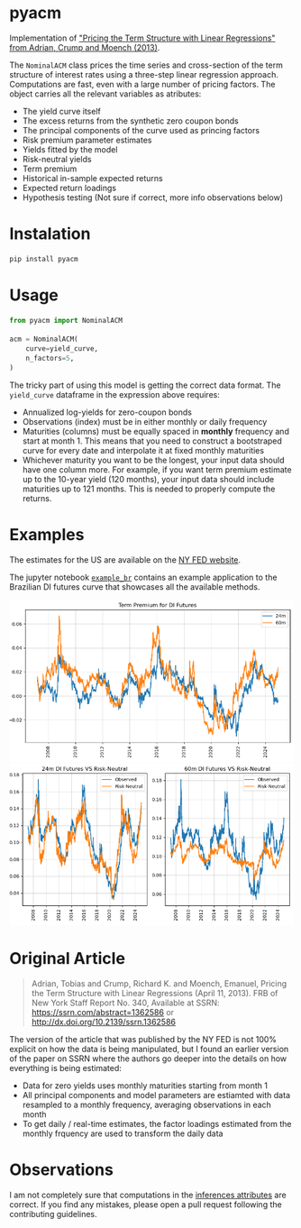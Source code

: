 [paper_website]: https://www.newyorkfed.org/medialibrary/media/research/staff_reports/sr340.pdf
[inference_atribute]: https://github.com/gusamarante/pyacm/blob/ba641c14e450fc83d22db4ef5e60eadbd489b351/pyacm/acm.py#L203

# pyacm
Implementation of ["Pricing the Term Structure with Linear Regressions" from 
Adrian, Crump and Moench (2013)][paper_website].

The `NominalACM` class prices the time series and cross-section of the term 
structure of interest rates using a three-step linear regression approach.
Computations are fast, even with a large number of pricing factors. The object 
carries all the relevant variables as atributes:
- The yield curve itself
- The excess returns from the synthetic zero coupon bonds
- The principal components of the curve used as princing factors
- Risk premium parameter estimates
- Yields fitted by the model
- Risk-neutral yields
- Term premium
- Historical in-sample expected returns 
- Expected return loadings
- Hypothesis testing (Not sure if correct, more info observations below)


# Instalation
```bash
pip install pyacm
```

# Usage
```python
from pyacm import NominalACM

acm = NominalACM(
    curve=yield_curve,
    n_factors=5,
)
```
The tricky part of using this model is getting the correct data format. The 
`yield_curve` dataframe in the expression above requires:
- Annualized log-yields for zero-coupon bonds
- Observations (index) must be in either monthly or daily frequency
- Maturities (columns) must be equally spaced in **monthly** frequency and start 
at month 1. This means that you need to construct a bootstraped curve for every 
date and interpolate it at fixed monthly maturities
- Whichever maturity you want to be the longest, your input data should have one
column more. For example, if you want term premium estimate up to the 10-year 
yield (120 months), your input data should include maturities up to 121 months. 
This is needed to properly compute the returns.

# Examples

The estimates for the US are available on the [NY FED website](https://www.newyorkfed.org/research/data_indicators/term-premia-tabs#/overview).

The jupyter notebook [`example_br`](https://github.com/gusamarante/pyacm/blob/main/example_br.ipynb) 
contains an example application to the Brazilian DI futures curve that showcases all the available methods.

<p align="center">
  <img src="https://raw.githubusercontent.com/gusamarante/pyacm/refs/heads/main/images/DI%20term%20premium.png" alt="DI Term Premium"/>
  <img src="https://raw.githubusercontent.com/gusamarante/pyacm/refs/heads/main/images/DI%20observed%20vs%20risk%20neutral.png" alt="Observed VS Risk Neutral"/>
</p>

# Original Article
> Adrian, Tobias and Crump, Richard K. and Moench, Emanuel, 
> Pricing the Term Structure with Linear Regressions (April 11, 2013). 
> FRB of New York Staff Report No. 340, 
> Available at SSRN: https://ssrn.com/abstract=1362586 or http://dx.doi.org/10.2139/ssrn.1362586

The version of the article that was published by the NY FED is not 100% explicit on how the data is being manipulated, 
but I found an earlier version of the paper on SSRN where the authors go deeper into the details on how everything is being estimated:
- Data for zero yields uses monthly maturities starting from month 1
- All principal components and model parameters are estiamted with data resampled to a monthly frequency, averaging observations in each month
- To get daily / real-time estimates, the factor loadings estimated from the monthly frquency are used to transform the daily data


# Observations
I am not completely sure that computations in the [inferences attributes][inference_atribute] 
are correct. If you find any mistakes, please open a pull request following the contributing 
guidelines.
